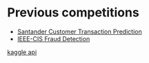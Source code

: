 # Previous competitions

- [Santander Customer Transaction Prediction](https://www.kaggle.com/c/santander-customer-transaction-prediction/data)
- [IEEE-CIS Fraud Detection](https://www.kaggle.com/c/ieee-fraud-detection/overview)



[kaggle api](https://www.kaggle.com/docs/api#creating-and-maintaining-datasets)
